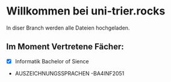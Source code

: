 # Willkommen bei uni-trier.rocks
In diser Branch werden alle Dateien hochgeladen.

## Im Moment Vertretene Fächer:
* [x] Informatik Bachelor of Sience
- AUSZEICHNUNGSSPRACHEN -BA4INF2051


